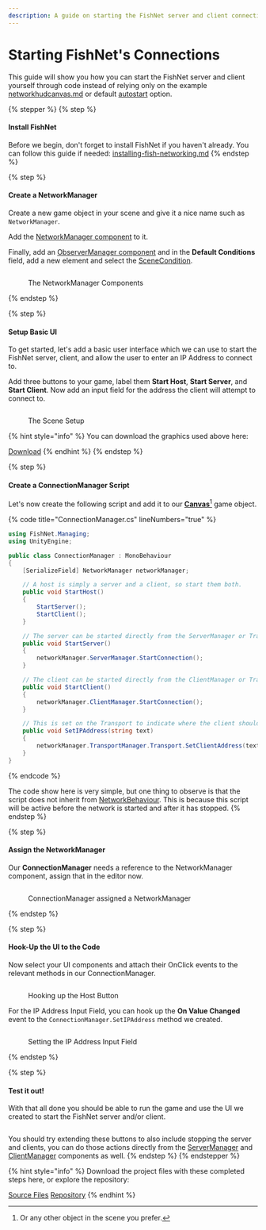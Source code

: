 ```yaml
---
description: A guide on starting the FishNet server and client connections yourself.
---
```


# Starting FishNet's Connections

This guide will show you how you can start the FishNet server and client yourself through code instead of relying only on the example [networkhudcanvas.md](../../fishnet-building-blocks/prefabs/networkhudcanvas.md "mention") or default [autostart](../../fishnet-building-blocks/components/managers/server-manager.md#start-on-headless) option.

{% stepper %}
{% step %}
#### Install FishNet

Before we begin, don't forget to install FishNet if you haven't already. You can follow this guide if needed: [installing-fish-networking.md](../getting-started/installing-fish-networking.md "mention")
{% endstep %}

{% step %}
#### Create a NetworkManager

Create a new game object in your scene and give it a nice name such as `NetworkManager`.

Add the [NetworkManager component](../../fishnet-building-blocks/components/managers/network-manager.md) to it.

Finally, add an [ObserverManager component](../../fishnet-building-blocks/components/managers/observermanager/) and in the **Default Conditions** field, add a new element and select the [SceneCondition](../../fishnet-building-blocks/scriptableobjects/observerconditions/scenecondition.md).

<figure><img src="../../.gitbook/assets/starting-connections-network-manager.png" alt=""><figcaption><p>The NetworkManager Components</p></figcaption></figure>
{% endstep %}

{% step %}
#### Setup Basic UI

To get started, let's add a basic user interface which we can use to start the FishNet server, client, and allow the user to enter an IP Address to connect to.

Add three buttons to your game, label them **Start Host**, **Start Server**, and **Start Client**. Now add an input field for the address the client will attempt to connect to.

<figure><img src="../../.gitbook/assets/starting-connections-scene.png" alt=""><figcaption><p>The Scene Setup</p></figcaption></figure>

{% hint style="info" %}
You can download the graphics used above here:

<a href="https://github.com/maxkratt/fish-networking-starting-connections/releases/download/v1.0-starting-connections-guide/Graphics.zip" class="button primary" data-icon="down-to-line">Download</a>
{% endhint %}
{% endstep %}

{% step %}
#### Create a ConnectionManager Script

Let's now create the following script and add it to our [**Canvas**](#user-content-fn-1)[^1] game object.

{% code title="ConnectionManager.cs" lineNumbers="true" %}
```csharp
using FishNet.Managing;
using UnityEngine;

public class ConnectionManager : MonoBehaviour
{
    [SerializeField] NetworkManager networkManager;

    // A host is simply a server and a client, so start them both.
    public void StartHost()
    {
        StartServer();
        StartClient();
    }

    // The server can be started directly from the ServerManager or Transport
    public void StartServer()
    {
        networkManager.ServerManager.StartConnection();
    }

    // The client can be started directly from the ClientManager or Transport
    public void StartClient()
    {
        networkManager.ClientManager.StartConnection();
    }

    // This is set on the Transport to indicate where the client should connect.
    public void SetIPAddress(string text)
    {
        networkManager.TransportManager.Transport.SetClientAddress(text);
    }
}

```
{% endcode %}

The code show here is very simple, but one thing to observe is that the script does not inherit from [NetworkBehaviour](../../fishnet-building-blocks/components/network-behaviour-components.md). This is because this script will be active before the network is started and after it has stopped.
{% endstep %}

{% step %}
#### Assign the NetworkManager

Our **ConnectionManager** needs a reference to the NetworkManager component, assign that in the editor now.

<figure><img src="../../.gitbook/assets/starting-connections-canvas-connection-manager.png" alt=""><figcaption><p>ConnectionManager assigned a NetworkManager</p></figcaption></figure>
{% endstep %}

{% step %}
#### Hook-Up the UI to the Code

Now select your UI components and attach their OnClick events to the relevant methods in our ConnectionManager.

<figure><img src="../../.gitbook/assets/starting-connections-host-button.png" alt=""><figcaption><p>Hooking up the Host Button</p></figcaption></figure>

For the IP Address Input Field, you can hook up the **On Value Changed** event to the `ConnectionManager.SetIPAddress` method we created.

<figure><img src="../../.gitbook/assets/starting-connections-input-field.png" alt=""><figcaption><p>Setting the IP Address Input Field</p></figcaption></figure>
{% endstep %}

{% step %}
#### Test it out!

With that all done you should be able to run the game and use the UI we created to start the FishNet server and/or client.

<figure><img src="../../.gitbook/assets/starting-connections-example.gif" alt=""><figcaption></figcaption></figure>

You should try extending these buttons to also include stopping the server and clients, you can do those actions directly from the [ServerManager](../../guides/fishnet-building-blocks/components/managers/server-manager.md) and [ClientManager](../../guides/fishnet-building-blocks/components/managers/clientmanager.md) components as well.
{% endstep %}
{% endstepper %}

{% hint style="info" %}
Download the project files with these completed steps here, or explore the repository:

<a href="https://github.com/maxkratt/fish-networking-starting-connections/releases/download/v1.0-starting-connections-guide/starting-connections.unitypackage" class="button primary" data-icon="down-to-line">Source Files</a> <a href="https://github.com/maxkratt/fish-networking-starting-connections" class="button secondary" data-icon="github">Repository</a>
{% endhint %}

[^1]: Or any other object in the scene you prefer.
